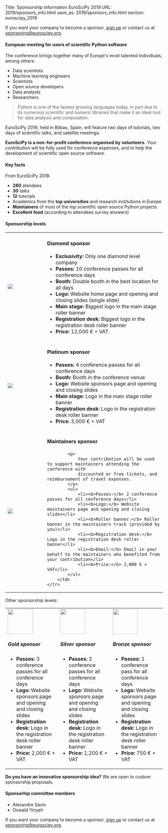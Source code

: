 Title: Sponsorship information EuroSciPy 2019
URL: 2019/sponsors_info.html
save_as: 2019/sponsors_info.html
section: euroscipy_2019

If you want your company to become a sponsor, [sign up](https://forms.gle/1FHPEqybSgJjakbp8)
or contact us at <a href=mailto:sponsoring@euroscipy.org>sponsoring@euroscipy.org</a>.

#### European meeting for users of scientific Python software

The conference brings together many of Europe's most talented individuals, among others:

- Data scientists
- Machine learning engineers
- Scientists
- Open source developers
- Data analysts
- Researchers

> Python is one of the fastest growing languages today, in part due to its numerous scientific
> and numeric libraries that make it an ideal tool for data analysis and computation.

EuroSciPy 2019, held in Bilbao, Spain, will feature two days of tutorials,
two days of scientific talks, and satellite meetings.

**EuroSciPy is a non-for-profit conference organised by volunteers.** Your contribution will be
fully used for conference expenses, and to help the development of scientific open source software.

#### Key facts

From EuroSciPy 2018:

- **280** atendees
- **30** talks
- **12** tutorials
- Academics from the **top universities** and research institutions in Europe
- **Maintainers** of most of the top scientific open source Python projects
- **Excellent food** (according to attendees survey answers)

#### Sponsorship levels

<table style="table-layout:fixed">
    <tr>
        <td style="width: 25%;">
            <img src="../static/2019/sponsors/levels/diamond.jpg">
        </td>
        <td style="width: 75%;">
            <h4>Diamond sponsor</h4>
            <ul>
                <li><b>Exclusivity:</b> Only one diamond level company</li>
                <li><b>Passes:</b> 10 conference passes for all conference days</li>
                <li><b>Booth:</b> Double booth in the best location for all days</li>
                <li><b>Logo:</b> Website home page and opening and closing slides (single slide)</li>
                <li><b>Main stage:</b> Biggest logo in the main stage roller banner</li>
                <li><b>Registration desk:</b> Biggest logo in the registration desk roller banner</li>
                <li><b>Price:</b> 12,000 € + VAT</li>
            </ul>
        </td>
    </tr>
    <tr style="background: none;">
        <td style="width: 25%;">
            <img src="../static/2019/sponsors/levels/platinum.jpg">
        </td>
        <td style="width: 75%;">
            <h4>Platinum sponsor</h4>
            <ul>
                <li><b>Passes:</b> 4 conference passes for all conference days</li>
                <li><b>Booth:</b> Booth in the conference venue</li>
                <li><b>Logo:</b> Website sponsors page and opening and closing slides</li>
                <li><b>Main stage:</b> Logo in the main stage roller banner</li>
                <li><b>Registration desk:</b> Logo in the registration desk roller banner</li>
                <li><b>Price:</b> 3,000 € + VAT</li>
            </ul>
        </td>
    </tr>
    <tr>
        <td style="width: 25%;">
            <img src="../static/2019/sponsors/levels/maintainers.jpg">
        </td>
        <td style="width: 75%;">
            <h4>Maintainers sponsor</h4>

            <p>
                Your contribution will be used to support maintainers attending the conference with
                discounted or free tickets, and reimbursement of travel expenses.
            </p>
            <ul>
                <li><b>Passes:</b> 2 conference passes for all conference days</li>
                <li><b>Logo:</b> Website maintainers page and opening and closing slides</li>
                <li><b>Roller banner:</b> Roller banner in the maintainers track (provided by you)</li>
                <li><b>Registration desk:</b> Logo in the registration desk roller banner</li>
                <li><b>Email:</b> Email in your behalf to the maintainers who benefited from your contribution</li>
                <li><b>Price:</b> 2,000 € + VAT</li>
            </ul>
        </td>
    </tr>
</table>

Other sponsorship levels:

<table style="table-layout:fixed">
    <tr>
        <td style="width: 33%;">
            <img src="../static/2019/sponsors/levels/gold.jpg" style="width: 80px;"/>
            <h5>Gold sponsor</h5>
            <ul>
                <li><b>Passes:</b> 3 conference passes for all conference days</li>
                <li><b>Logo:</b> Website sponsors page and opening and closing slides</li>
                <li><b>Registration desk:</b> Logo in the registration desk roller banner</li>
                <li><b>Price:</b> 2,000 € + VAT</li>
            </ul>
        </td>
        <td style="width: 33%;">
            <img src="../static/2019/sponsors/levels/silver.jpg" style="width: 80px;"/>
            <h5>Silver sponsor</h5>
            <ul>
                <li><b>Passes:</b> 2 conference passes for all conference days</li>
                <li><b>Logo:</b> Website sponsors page and opening and closing slides</li>
                <li><b>Registration desk:</b> Logo in the registration desk roller banner</li>
                <li><b>Price:</b> 1,200 € + VAT</li>
            </ul>
        </td>
        <td style="width: 33%;">
            <img src="../static/2019/sponsors/levels/bronze.jpg" style="width: 80px;"/>
            <h5>Bronze sponsor</h5>
            <ul>
                <li><b>Passes:</b> 1 conference pass for all conference days</li>
                <li><b>Logo:</b> Website sponsors page and opening and closing slides</li>
                <li><b>Registration desk:</b> Logo in the registration desk roller banner</li>
                <li><b>Price:</b> 750 € + VAT</li>
            </ul>
        </td>
    </tr>
</table>

**Do you have an innovative sponsorship idea?** We are open to custom sponsorship proposals.

#### Sponsorhip committee members

- Alexandre Savio
- Oswald Yinyeh

If you want your company to become a sponsor, [sign up](https://forms.gle/1FHPEqybSgJjakbp8)
or contact us at <a href=mailto:sponsoring@euroscipy.org>sponsoring@euroscipy.org</a>.
